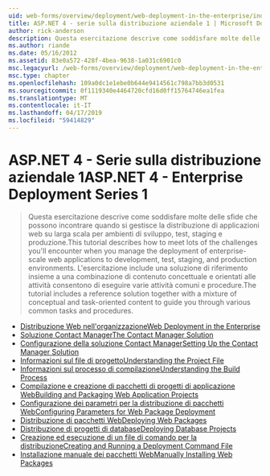 ```yaml
---
uid: web-forms/overview/deployment/web-deployment-in-the-enterprise/index
title: ASP.NET 4 - serie sulla distribuzione aziendale 1 | Microsoft Docs
author: rick-anderson
description: Questa esercitazione descrive come soddisfare molte delle sfide che possono incontrare quando si gestisce la distribuzione di applicazioni web su scala aziendale per servizi di distribuzione...
ms.author: riande
ms.date: 05/16/2012
ms.assetid: 83e0a572-428f-4bea-9638-1a031c6901c0
msc.legacyurl: /web-forms/overview/deployment/web-deployment-in-the-enterprise
msc.type: chapter
ms.openlocfilehash: 109a0dc1e1ebe0b644e9414561c798a7bb3d0531
ms.sourcegitcommit: 0f1119340e4464720cfd16d0ff15764746ea1fea
ms.translationtype: MT
ms.contentlocale: it-IT
ms.lasthandoff: 04/17/2019
ms.locfileid: "59414829"
---
```

# <a name="aspnet-4---enterprise-deployment-series-1"></a><span data-ttu-id="be24f-103">ASP.NET 4 - Serie sulla distribuzione aziendale 1</span><span class="sxs-lookup"><span data-stu-id="be24f-103">ASP.NET 4 - Enterprise Deployment Series 1</span></span>

> <span data-ttu-id="be24f-104">Questa esercitazione descrive come soddisfare molte delle sfide che possono incontrare quando si gestisce la distribuzione di applicazioni web su larga scala per ambienti di sviluppo, test, staging e produzione.</span><span class="sxs-lookup"><span data-stu-id="be24f-104">This tutorial describes how to meet lots of the challenges you'll encounter when you manage the deployment of enterprise-scale web applications to development, test, staging, and production environments.</span></span> <span data-ttu-id="be24f-105">L'esercitazione include una soluzione di riferimento insieme a una combinazione di contenuto concettuale e orientati alle attività consentono di eseguire varie attività comuni e procedure.</span><span class="sxs-lookup"><span data-stu-id="be24f-105">The tutorial includes a reference solution together with a mixture of conceptual and task-oriented content to guide you through various common tasks and procedures.</span></span>


- [<span data-ttu-id="be24f-106">Distribuzione Web nell'organizzazione</span><span class="sxs-lookup"><span data-stu-id="be24f-106">Web Deployment in the Enterprise</span></span>](web-deployment-in-the-enterprise.md)
- [<span data-ttu-id="be24f-107">Soluzione Contact Manager</span><span class="sxs-lookup"><span data-stu-id="be24f-107">The Contact Manager Solution</span></span>](the-contact-manager-solution.md)
- [<span data-ttu-id="be24f-108">Configurazione della soluzione Contact Manager</span><span class="sxs-lookup"><span data-stu-id="be24f-108">Setting Up the Contact Manager Solution</span></span>](setting-up-the-contact-manager-solution.md)
- [<span data-ttu-id="be24f-109">Informazioni sul file di progetto</span><span class="sxs-lookup"><span data-stu-id="be24f-109">Understanding the Project File</span></span>](understanding-the-project-file.md)
- [<span data-ttu-id="be24f-110">Informazioni sul processo di compilazione</span><span class="sxs-lookup"><span data-stu-id="be24f-110">Understanding the Build Process</span></span>](understanding-the-build-process.md)
- [<span data-ttu-id="be24f-111">Compilazione e creazione di pacchetti di progetti di applicazione Web</span><span class="sxs-lookup"><span data-stu-id="be24f-111">Building and Packaging Web Application Projects</span></span>](building-and-packaging-web-application-projects.md)
- [<span data-ttu-id="be24f-112">Configurazione dei parametri per la distribuzione di pacchetti Web</span><span class="sxs-lookup"><span data-stu-id="be24f-112">Configuring Parameters for Web Package Deployment</span></span>](configuring-parameters-for-web-package-deployment.md)
- [<span data-ttu-id="be24f-113">Distribuzione di pacchetti Web</span><span class="sxs-lookup"><span data-stu-id="be24f-113">Deploying Web Packages</span></span>](deploying-web-packages.md)
- [<span data-ttu-id="be24f-114">Distribuzione di progetti di database</span><span class="sxs-lookup"><span data-stu-id="be24f-114">Deploying Database Projects</span></span>](deploying-database-projects.md)
- [<span data-ttu-id="be24f-115">Creazione ed esecuzione di un file di comando per la distribuzione</span><span class="sxs-lookup"><span data-stu-id="be24f-115">Creating and Running a Deployment Command File</span></span>](creating-and-running-a-deployment-command-file.md)
- [<span data-ttu-id="be24f-116">Installazione manuale dei pacchetti Web</span><span class="sxs-lookup"><span data-stu-id="be24f-116">Manually Installing Web Packages</span></span>](manually-installing-web-packages.md)
